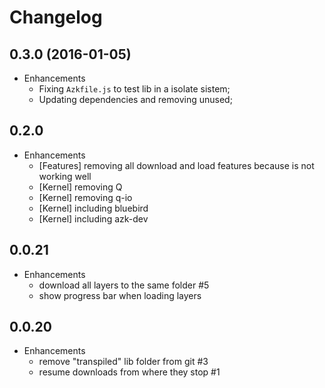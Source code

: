 # Changelog

## 0.3.0 (2016-01-05)

* Enhancements
  * Fixing `Azkfile.js` to test lib in a isolate sistem;
  * Updating dependencies and removing unused;

## 0.2.0

* Enhancements
  * [Features] removing all download and load features because is not working well
  * [Kernel] removing Q
  * [Kernel] removing q-io
  * [Kernel] including bluebird
  * [Kernel] including azk-dev

## 0.0.21

* Enhancements
  * download all layers to the same folder #5
  * show progress bar when loading layers

## 0.0.20

* Enhancements
  * remove "transpiled" lib folder from git #3
  * resume downloads from where they stop #1
